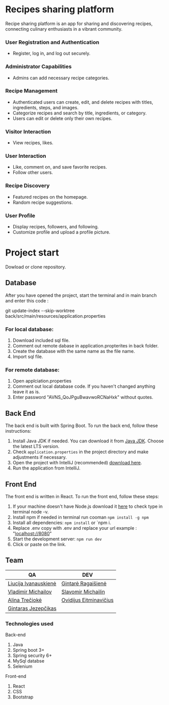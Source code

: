 # Recipes sharing platform

Recipe sharing platform is an app for sharing and discovering recipes, connecting culinary enthusiasts in a vibrant community.

### User Registration and Authentication

- Register, log in, and log out securely.

### Administrator Capabilities

- Admins can add necessary recipe categories.

### Recipe Management

- Authenticated users can create, edit, and delete recipes with titles, ingredients, steps, and images.
- Categorize recipes and search by title, ingredients, or category.
- Users can edit or delete only their own recipes.

### Visitor Interaction

- View recipes, likes.

### User Interaction

- Like, comment on, and save favorite recipes.
- Follow other users.

### Recipe Discovery

- Featured recipes on the homepage.
- Random recipe suggestions.

### User Profile

- Display recipes, followers, and following.
- Customize profile and upload a profile picture.

# Project start

Dowload or clone repository.

## Database

After you have opened the project, start the terminal and in main branch and enter this code :

git update-index --skip-worktree back/src/main/resources/application.properties

### For local database:

1. Download included sql file.
2. Comment out remote dabase in application.propterites in back folder.
3. Create the database with the same name as the file name.
4. Import sql file.

### For remote database:

1. Open applciation.properties
1. Comment out local database code. If you haven't changed anything leave it as is.
1. Enter password "AVNS_QoJPguBwavwoRCNaHxk" without quotes.

## Back End

The back end is built with Spring Boot. To run the back end, follow these instructions:

1. Install Java JDK if needed. You can download it from [Java JDK](https://java.sun.com). Choose the latest LTS version.
2. Check `application.properties` in the project directory and make adjustments if necessary.
3. Open the project with IntelliJ (recommended) [download here](https://www.jetbrains.com/idea/download/?section=windows).
4. Run the application from IntelliJ.

## Front End

The front end is written in React. To run the front end, follow these steps:

1. If your machine doesn't have Node.js download it [here](https://nodejs.org/en) to check type in terminal node -v.
2. Install npm if needed in terminal run cooman `npm install -g npm`
3. Install all dependencies: `npm install` or `npm i.
4. Replace .env copy with .env and replace your url example : "[localhost://8080](http://localhost:8080)"
5. Start the development server: `npm run dev`
6. Click or paste on the link.

## Team

| QA                                                         | DEV                                                 |
| ---------------------------------------------------------- | --------------------------------------------------- |
| [Liucija Ivanauskienė](https://github.com/Liucija65)       | [Gintarė Ragaišienė](https://github.com/gintare)    |
| [Vladimir Michailov](https://github.com/VladimirMichailov) | [Slavomir Michailin](https://github.com/SMichailin) |
| [Alina Trečiokė](https://github.com/AlinaTrecioke)         | [Ovidijus Eitminavičius](https://github.com/Ovii2)  |
| [Gintaras Jezepčikas](https://github.com/gjezepcikas)      |

### Technologies used

Back-end

1. Java
2. Spring boot 3+
3. Spring security 6+
4. MySql databse
5. Selenium

Front-end

1. React
2. CSS
3. Bootstrap

